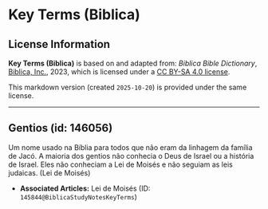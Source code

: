 # Key Terms (Biblica)

## License Information

**Key Terms (Biblica)** is based on and adapted from: _Biblica Bible Dictionary_, [Biblica, Inc.](https://www.biblica.com/), 2023, which is licensed under a [CC BY-SA 4.0 license](https://creativecommons.org/licenses/by-sa/4.0/legalcode.en).

This markdown version (created `2025-10-20`) is provided under the same license.



--------------------------------

## Gentios (id: 146056)

Um nome usado na Bíblia para todos que não eram da linhagem da família de Jacó. A maioria dos gentios não conhecia o Deus de Israel ou a história de Israel. Eles não conheciam a Lei de Moisés e não seguiam as leis judaicas. (Lei de Moisés)

* **Associated Articles:** Lei de Moisés (ID: `145844@BiblicaStudyNotesKeyTerms`)

